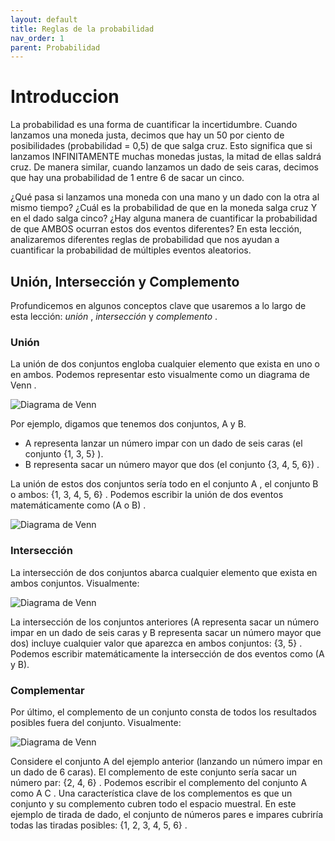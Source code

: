 ```yaml
---
layout: default
title: Reglas de la probabilidad
nav_order: 1
parent: Probabilidad
---
```


# Introduccion

La probabilidad es una forma de cuantificar la incertidumbre. Cuando lanzamos una moneda justa, decimos que hay un 50 por ciento de posibilidades (probabilidad = 0,5) de que salga cruz. Esto significa que si lanzamos INFINITAMENTE muchas monedas justas, la mitad de ellas saldrá cruz. De manera similar, cuando lanzamos un dado de seis caras, decimos que hay una probabilidad de 1 entre 6 de sacar un cinco.

¿Qué pasa si lanzamos una moneda con una mano y un dado con la otra al mismo tiempo? ¿Cuál es la probabilidad de que en la moneda salga cruz Y en el dado salga cinco? ¿Hay alguna manera de cuantificar la probabilidad de que AMBOS ocurran estos dos eventos diferentes? En esta lección, analizaremos diferentes reglas de probabilidad que nos ayudan a cuantificar la probabilidad de múltiples eventos aleatorios.

## Unión, Intersección y Complemento

Profundicemos en algunos conceptos clave que usaremos a lo largo de esta lección: *unión* , *intersección* y *complemento* .

### Unión
La unión de dos conjuntos engloba cualquier elemento que exista en uno o en ambos. Podemos representar esto visualmente como un diagrama de Venn .

![Diagrama de Venn](https://fer78docs.github.io/assets/images/union.png)

Por ejemplo, digamos que tenemos dos conjuntos, A y B. 
* A representa lanzar un número impar con un dado de seis caras (el conjunto {1, 3, 5} ). 
* B representa sacar un número mayor que dos (el conjunto {3, 4, 5, 6}) . 

La unión de estos dos conjuntos sería todo en el conjunto A , el conjunto B o ambos: {1, 3, 4, 5, 6} . Podemos escribir la unión de dos eventos matemáticamente como (A o B) .

![Diagrama de Venn](https://fer78docs.github.io/assets/images/union.png)

### Intersección
La intersección de dos conjuntos abarca cualquier elemento que exista en ambos conjuntos. Visualmente:

![Diagrama de Venn](https://fer78docs.github.io/assets/images/interseccion.png)

La intersección de los conjuntos anteriores (A representa sacar un número impar en un dado de seis caras y B representa sacar un número mayor que dos) incluye cualquier valor que aparezca en ambos conjuntos: {3, 5} . Podemos escribir matemáticamente la intersección de dos eventos como (A y B).


### Complementar
Por último, el complemento de un conjunto consta de todos los resultados posibles fuera del conjunto. Visualmente:

![Diagrama de Venn](https://fer78docs.github.io/assets/images/complemento.png)

Considere el conjunto A del ejemplo anterior (lanzando un número impar en un dado de 6 caras). El complemento de este conjunto sería sacar un número par: {2, 4, 6} . Podemos escribir el complemento del conjunto A como A C . Una característica clave de los complementos es que un conjunto y su complemento cubren todo el espacio muestral. En este ejemplo de tirada de dado, el conjunto de números pares e impares cubriría todas las tiradas posibles: {1, 2, 3, 4, 5, 6} .